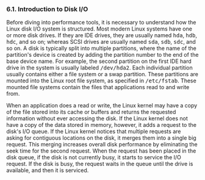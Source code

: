 ### 6.1\. Introduction to Disk I/O

Before diving into <a name="iddle1434"></a>performance tools, it is necessary to understand how the Linux disk I/O system is structured. Most modern Linux systems have one or more disk drives. If they are IDE drives, they are usually named <tt>hda</tt>, <tt>hdb</tt>, <tt>hdc</tt>, and so on; whereas SCSI drives are usually named <tt>sda</tt>, <tt>sdb</tt>, <tt>sdc</tt>, and so on. A disk is typically split into multiple partitions, where the name of the partition's device is created by adding the partition number to the end of the base device name. For example, the second partition on the first IDE hard drive in the system is usually labeled <tt>/dev/hda2</tt>. Each individual partition usually contains either a file system or a swap partition. These partitions are mounted into the Linux root file system, as specified in <tt>/etc/fstab</tt>. These mounted file systems contain the files that applications read to and write from.

When an application does a read or write, the Linux kernel may have a copy of the file stored into its cache or buffers and returns the requested information without ever accessing the disk. If the Linux kernel does not have a copy of the data stored in memory, however, it adds a request to the disk's I/O queue. If the Linux kernel notices that multiple requests are asking for contiguous locations on the disk, it merges them into a single big request. This merging increases overall disk performance by eliminating the seek time for the second request. When the request has been placed in the disk queue, if the disk is not currently busy, it starts to service the I/O request. If the disk is busy, the request waits in the queue until the drive is available, and then it is serviced.